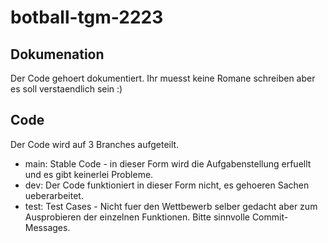 # botball-tgm-2223
## Dokumenation
Der Code gehoert dokumentiert. Ihr muesst keine Romane schreiben aber es soll verstaendlich sein :)
## Code
Der Code wird auf 3 Branches aufgeteilt.
- main: Stable Code - in dieser Form wird die Aufgabenstellung erfuellt und es gibt keinerlei Probleme.
- dev: Der Code funktioniert in dieser Form nicht, es gehoeren Sachen ueberarbeitet.
- test: Test Cases - Nicht fuer den Wettbewerb selber gedacht aber zum Ausprobieren der einzelnen Funktionen.
Bitte sinnvolle Commit-Messages.
